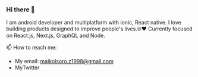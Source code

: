 ### Hi there 👋

I am  android developer and multiplatform with ionic, React native.
I love building products designed to improve people's lives.🌐❤
Currently focused on React.js, Next.js, GraphQL and Node.

📫 How to reach me:
 - My email: maikolsoro.z1998@gmail.com
 - MyTwitter
  
<!--
**MaikolSoro/MaikolSoro** is a ✨ _special_ ✨ repository because its `README.md` (this file) appears on your GitHub profile.

Here are some ideas to get you started:

- 🔭 I’m currently working on ...
- 🌱 I’m currently learning ...
- 👯 I’m looking to collaborate on ...
- 🤔 I’m looking for help with ...
- 💬 Ask me about ...
- 📫 How to reach me: ...
    
- 😄 Pronouns: ...
- ⚡ Fun fact: ...
-->

